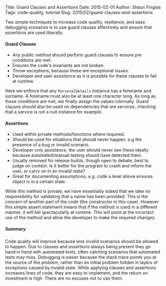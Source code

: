 Title: Guard Clauses and Assertions
Date: 2015-02-01
Author: Shaun Finglas
Tags: code-quality, tutorial
Slug: 2015/02/guard-clauses-and-assertions

Two simple techniques to increase code quality, resilience, and ease
debugging scenarios is to use guard clauses effectively and ensure that
assertions are used liberally.

#### Guard Clauses

-   Any public method should perform guard clauses to ensure pre
    conditions are met.
-   Ensures the code's invariants are not broken.
-   Throw exceptions, because these are exceptional issues.
-   Developer and user assistance as it is possible for these clauses to
    fail at runtime.

<script src="https://gist.github.com/Finglas/5b784bd2782d1478fa40.js"></script>
Here we enforce that any `PersonalDetails` instance has a forename and
surname. A forename must also be at least one character long. As long as
these conditions are met, we finally assign the values internally. Guard
clauses should also be used on dependencies that are services, checking
that a service is not a null instance for example.

#### Assertions

-   Used within private methods/functions where required.
-   Should be used for situations that should never happen, e.g the
    presence of a bug or invalid scenario.
-   Developer only assistance, the user should never see these ideally
    because automated/manual testing should have detected them.
-   Usually removed for release builds, though open to debate, best to
    judge on context. Is it better for the program to crash and inform
    the user, or carry on in an invalid state?
-   Great for documenting assumptions, e.g. code a level above ensures
    object is in a certain state.

<script src="https://gist.github.com/Finglas/2a59051e9c3d566185f1.js"></script>
While this method is private, we have essentially stated that we take no
responsibility for validating that a name has been provided. This is the
concern of another part of the code (the constructor in this case).
However this simple assert statement means that if the method is used in
a different manner, it will fail spectacularly at runtime. This will
point at the incorrect use of the method and allow the developer to make
the required changes.

##### Summary

Code quality will improve because less invalid scenarios should be
allowed to happen. Due to clauses and assertions always being present
they go hand in hand with automated tests, often catching scenarios that
automated tests may miss. Debugging is easier because the stack trace
points you at the source of the problem, rather than an initial problem
hidden in layers of exceptions caused by invalid state. While applying
clauses and assertions increases lines of code, they are easy to
implement, and the return on investment is high. There are no excuses
not to use them.